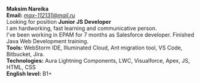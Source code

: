 **Maksim Nareika**<br/>
**Email:** *max-112131@mail.ru*<br/>
Looking for position **Junior JS Developer**<br/>
I am hardworking, fast learning and communicative person.<br/>
I've been working in EPAM for 7 months as Salesforce developer. Finished Java Web Development training.<br/>
**Tools:** WebStorm IDE, Illuminated Cloud, Ant migration tool, VS Code, Bitbucket, Jira.<br/>
**Technologies:** Aura Lightning Components, LWC, Visualforce, Apex, JS, HTML, CSS<br/>
**English level:** B1+